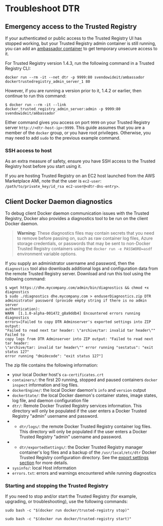 <!--[metadata]>
+++
aliases = ["/docker-trusted-registry/adminguide/"]
title = "Troubleshoot DTR"
description = "Learn how to troubleshoot your DTR installation."
keywords = ["docker, registry, monitor, troubleshoot"]
[menu.main]
parent="dtr_menu_monitor_troubleshoot"
weight=10
+++
<![end-metadata]-->

# Troubleshoot DTR


## Emergency access to the Trusted Registry

If your authenticated or public access to the Trusted Registry UI has stopped
working, but your Trusted Registry admin container is still running, you can add
an
[ambassador container](https://docs.docker.com/articles/ambassador_pattern_linking/)
to get temporary unsecure access to it.

For Trusted Registry version 1.4.3, run the following command in a Trusted Registry CLI:

```
docker run --rm -it --net dtr -p 9999:80 svendowideit/ambassador dockertrustedregistry_admin_server_1 80
```
However, if you are running a version prior to it,  1.4.2 or earlier, then continue to run this command:

```
$ docker run --rm -it --link docker_trusted_registry_admin_server:admin -p 9999:80 svendowideit/ambassador
```

Either command gives you access on port `9999` on your Trusted Registry server
`http://<dtr-host-ip>:9999`. This guide assumes that you are a member of the `docker` group, or you  have root privileges. Otherwise, you may need to add `sudo` to the previous example command.

### SSH access to host

As an extra measure of safety, ensure you have SSH access to the Trusted
Registry host before you start using it.

If you are hosting Trusted Registry on an EC2 host launched from the AWS
Marketplace AMI, note that the user is `ec2-user`:
`/path/to/private_key/id_rsa ec2-user@<dtr-dns-entry>`.


## Client Docker Daemon diagnostics

To debug client Docker daemon communication issues with the Trusted Registry,
Docker also provides a diagnostics tool to be run on the client Docker daemon.

> **Warning:** These diagnostics files may contain secrets that you need to remove before passing on, such as raw container log files, Azure storage credentials, or passwords that may be sent to non-Docker Trusted Registry containers using the `docker run -e PASSWORD=asdf` environment variable options.

If you supply an administrator username and password, then the `diagnostics`
tool also downloads additional logs and configuration data from the remote
Trusted Registry server. Download and run this tool using the following command:

```
$ wget https://dhe.mycompany.com/admin/bin/diagnostics && chmod +x diagnostics
$ sudo ./diagnostics dhe.mycompany.com > enduserDiagnostics.zip DTR
administrator password (provide empty string if there is no admin server
authentication):
WARN  [1.1.0-alpha-001472_g8a9ddb4] Encountered errors running diagnostics
errors=[Failed to copy DTR Adminserver's exported settings into ZIP output:
"Failed to read next tar header: \"archive/tar: invalid tar header\"" Failed to
copy logs from DTR Adminserver into ZIP output: "Failed to read next tar header:
\"archive/tar: invalid tar header\"" error running "sestatus": "exit status 127"
error running "dmidecode": "exit status 127"]
```

The zip file contains the following information:

- your local Docker host's `ca-certificates.crt`
- `containers/`: the first 20 running, stopped and paused containers `docker inspect`
  information and log files.
- `dockerEngine/`: the local Docker daemon's `info` and `version` output
- `dockerState/`: the local Docker daemon's container states, image states, log file, and daemon configuration file
- `dtr/`: Remote Docker Trusted Registry services information. This directory will only be populated if the user enters a Docker Trusted Registry "admin" username and password.
- - `dtr/logs/`: the remote Docker Trusted Registry container log files. This directory will only be populated if the user enters a Docker Trusted Registry "admin" username and password.
- - `dtr/exportedSettings/`: the Docker Trusted Registry manager container's log files and a backup of the `/usr/local/etc/dtr` Docker Trusted Registry configuration directory. See the [export settings section](#export-settings) for more details.
- `sysinfo/`: local Host information
- `errors.txt`: errors and warnings encountered while running diagnostics

### Starting and stopping the Trusted Registry

If you need to stop and/or start the Trusted Registry (for example, upgrading, or troubleshooting), use the following commands:

`sudo bash -c "$(docker run docker/trusted-registry stop)"`


`sudo bash -c "$(docker run docker/trusted-registry start)"`
